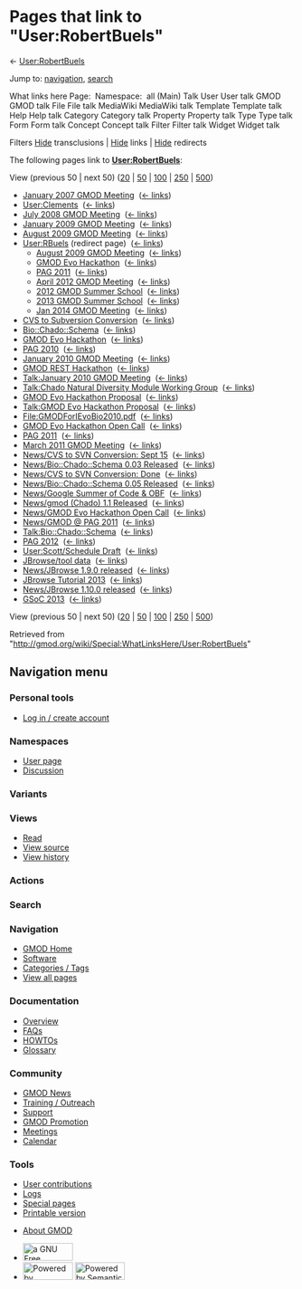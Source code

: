 <div id="mw-page-base" class="noprint">

</div>

<div id="mw-head-base" class="noprint">

</div>

<div id="content" class="mw-body" role="main">

<span id="top"></span>

<div id="mw-js-message" style="display:none;">

</div>



# <span dir="auto">Pages that link to "User:RobertBuels"</span>

<div id="bodyContent">

<div id="contentSub">

← [User:RobertBuels](/wiki/User:RobertBuels "User:RobertBuels")

</div>

<div id="jump-to-nav" class="mw-jump">

Jump to: [navigation](#mw-navigation), [search](#p-search)

</div>

<div id="mw-content-text">

What links here Page:  Namespace:  all (Main) Talk User User talk GMOD
GMOD talk File File talk MediaWiki MediaWiki talk Template Template talk
Help Help talk Category Category talk Property Property talk Type Type
talk Form Form talk Concept Concept talk Filter Filter talk Widget
Widget talk

Filters
[Hide](/mediawiki/index.php?title=Special:WhatLinksHere/User:RobertBuels&hidetrans=1 "Special:WhatLinksHere/User:RobertBuels")
transclusions \|
[Hide](/mediawiki/index.php?title=Special:WhatLinksHere/User:RobertBuels&hidelinks=1 "Special:WhatLinksHere/User:RobertBuels")
links \|
[Hide](/mediawiki/index.php?title=Special:WhatLinksHere/User:RobertBuels&hideredirs=1 "Special:WhatLinksHere/User:RobertBuels")
redirects

The following pages link to
**[User:RobertBuels](/wiki/User:RobertBuels "User:RobertBuels")**:

View (previous 50 \| next 50)
([20](/mediawiki/index.php?title=Special:WhatLinksHere/User:RobertBuels&limit=20 "Special:WhatLinksHere/User:RobertBuels")
\|
[50](/mediawiki/index.php?title=Special:WhatLinksHere/User:RobertBuels&limit=50 "Special:WhatLinksHere/User:RobertBuels")
\|
[100](/mediawiki/index.php?title=Special:WhatLinksHere/User:RobertBuels&limit=100 "Special:WhatLinksHere/User:RobertBuels")
\|
[250](/mediawiki/index.php?title=Special:WhatLinksHere/User:RobertBuels&limit=250 "Special:WhatLinksHere/User:RobertBuels")
\|
[500](/mediawiki/index.php?title=Special:WhatLinksHere/User:RobertBuels&limit=500 "Special:WhatLinksHere/User:RobertBuels"))

- [January 2007 GMOD
  Meeting](/wiki/January_2007_GMOD_Meeting "January 2007 GMOD Meeting") ‎
  <span class="mw-whatlinkshere-tools">([←
  links](/mediawiki/index.php?title=Special:WhatLinksHere&target=January+2007+GMOD+Meeting "Special:WhatLinksHere"))</span>
- [User:Clements](/wiki/User:Clements "User:Clements") ‎
  <span class="mw-whatlinkshere-tools">([←
  links](/mediawiki/index.php?title=Special:WhatLinksHere&target=User%3AClements "Special:WhatLinksHere"))</span>
- [July 2008 GMOD
  Meeting](/wiki/July_2008_GMOD_Meeting "July 2008 GMOD Meeting") ‎
  <span class="mw-whatlinkshere-tools">([←
  links](/mediawiki/index.php?title=Special:WhatLinksHere&target=July+2008+GMOD+Meeting "Special:WhatLinksHere"))</span>
- [January 2009 GMOD
  Meeting](/wiki/January_2009_GMOD_Meeting "January 2009 GMOD Meeting") ‎
  <span class="mw-whatlinkshere-tools">([←
  links](/mediawiki/index.php?title=Special:WhatLinksHere&target=January+2009+GMOD+Meeting "Special:WhatLinksHere"))</span>
- [August 2009 GMOD
  Meeting](/wiki/August_2009_GMOD_Meeting "August 2009 GMOD Meeting") ‎
  <span class="mw-whatlinkshere-tools">([←
  links](/mediawiki/index.php?title=Special:WhatLinksHere&target=August+2009+GMOD+Meeting "Special:WhatLinksHere"))</span>
- [User:RBuels](/mediawiki/index.php?title=User:RBuels&redirect=no "User:RBuels")
  (redirect page) ‎ <span class="mw-whatlinkshere-tools">([←
  links](/mediawiki/index.php?title=Special:WhatLinksHere&target=User%3ARBuels "Special:WhatLinksHere"))</span>
  - [August 2009 GMOD
    Meeting](/wiki/August_2009_GMOD_Meeting "August 2009 GMOD Meeting") ‎
    <span class="mw-whatlinkshere-tools">([←
    links](/mediawiki/index.php?title=Special:WhatLinksHere&target=August+2009+GMOD+Meeting "Special:WhatLinksHere"))</span>
  - [GMOD Evo Hackathon](/wiki/GMOD_Evo_Hackathon "GMOD Evo Hackathon") ‎
    <span class="mw-whatlinkshere-tools">([←
    links](/mediawiki/index.php?title=Special:WhatLinksHere&target=GMOD+Evo+Hackathon "Special:WhatLinksHere"))</span>
  - [PAG 2011](/wiki/PAG_2011 "PAG 2011") ‎
    <span class="mw-whatlinkshere-tools">([←
    links](/mediawiki/index.php?title=Special:WhatLinksHere&target=PAG+2011 "Special:WhatLinksHere"))</span>
  - [April 2012 GMOD
    Meeting](/wiki/April_2012_GMOD_Meeting "April 2012 GMOD Meeting") ‎
    <span class="mw-whatlinkshere-tools">([←
    links](/mediawiki/index.php?title=Special:WhatLinksHere&target=April+2012+GMOD+Meeting "Special:WhatLinksHere"))</span>
  - [2012 GMOD Summer
    School](/wiki/2012_GMOD_Summer_School "2012 GMOD Summer School") ‎
    <span class="mw-whatlinkshere-tools">([←
    links](/mediawiki/index.php?title=Special:WhatLinksHere&target=2012+GMOD+Summer+School "Special:WhatLinksHere"))</span>
  - [2013 GMOD Summer
    School](/wiki/2013_GMOD_Summer_School "2013 GMOD Summer School") ‎
    <span class="mw-whatlinkshere-tools">([←
    links](/mediawiki/index.php?title=Special:WhatLinksHere&target=2013+GMOD+Summer+School "Special:WhatLinksHere"))</span>
  - [Jan 2014 GMOD
    Meeting](/wiki/Jan_2014_GMOD_Meeting "Jan 2014 GMOD Meeting") ‎
    <span class="mw-whatlinkshere-tools">([←
    links](/mediawiki/index.php?title=Special:WhatLinksHere&target=Jan+2014+GMOD+Meeting "Special:WhatLinksHere"))</span>
- [CVS to Subversion
  Conversion](/wiki/CVS_to_Subversion_Conversion "CVS to Subversion Conversion")
  ‎ <span class="mw-whatlinkshere-tools">([←
  links](/mediawiki/index.php?title=Special:WhatLinksHere&target=CVS+to+Subversion+Conversion "Special:WhatLinksHere"))</span>
- [Bio::Chado::Schema](/wiki/Bio::Chado::Schema "Bio::Chado::Schema") ‎
  <span class="mw-whatlinkshere-tools">([←
  links](/mediawiki/index.php?title=Special:WhatLinksHere&target=Bio%3A%3AChado%3A%3ASchema "Special:WhatLinksHere"))</span>
- [GMOD Evo Hackathon](/wiki/GMOD_Evo_Hackathon "GMOD Evo Hackathon") ‎
  <span class="mw-whatlinkshere-tools">([←
  links](/mediawiki/index.php?title=Special:WhatLinksHere&target=GMOD+Evo+Hackathon "Special:WhatLinksHere"))</span>
- [PAG 2010](/wiki/PAG_2010 "PAG 2010") ‎
  <span class="mw-whatlinkshere-tools">([←
  links](/mediawiki/index.php?title=Special:WhatLinksHere&target=PAG+2010 "Special:WhatLinksHere"))</span>
- [January 2010 GMOD
  Meeting](/wiki/January_2010_GMOD_Meeting "January 2010 GMOD Meeting") ‎
  <span class="mw-whatlinkshere-tools">([←
  links](/mediawiki/index.php?title=Special:WhatLinksHere&target=January+2010+GMOD+Meeting "Special:WhatLinksHere"))</span>
- [GMOD REST Hackathon](/wiki/GMOD_REST_Hackathon "GMOD REST Hackathon")
  ‎ <span class="mw-whatlinkshere-tools">([←
  links](/mediawiki/index.php?title=Special:WhatLinksHere&target=GMOD+REST+Hackathon "Special:WhatLinksHere"))</span>
- [Talk:January 2010 GMOD
  Meeting](/wiki/Talk:January_2010_GMOD_Meeting "Talk:January 2010 GMOD Meeting")
  ‎ <span class="mw-whatlinkshere-tools">([←
  links](/mediawiki/index.php?title=Special:WhatLinksHere&target=Talk%3AJanuary+2010+GMOD+Meeting "Special:WhatLinksHere"))</span>
- [Talk:Chado Natural Diversity Module Working
  Group](/wiki/Talk:Chado_Natural_Diversity_Module_Working_Group "Talk:Chado Natural Diversity Module Working Group")
  ‎ <span class="mw-whatlinkshere-tools">([←
  links](/mediawiki/index.php?title=Special:WhatLinksHere&target=Talk%3AChado+Natural+Diversity+Module+Working+Group "Special:WhatLinksHere"))</span>
- [GMOD Evo Hackathon
  Proposal](/wiki/GMOD_Evo_Hackathon_Proposal "GMOD Evo Hackathon Proposal")
  ‎ <span class="mw-whatlinkshere-tools">([←
  links](/mediawiki/index.php?title=Special:WhatLinksHere&target=GMOD+Evo+Hackathon+Proposal "Special:WhatLinksHere"))</span>
- [Talk:GMOD Evo Hackathon
  Proposal](/wiki/Talk:GMOD_Evo_Hackathon_Proposal "Talk:GMOD Evo Hackathon Proposal")
  ‎ <span class="mw-whatlinkshere-tools">([←
  links](/mediawiki/index.php?title=Special:WhatLinksHere&target=Talk%3AGMOD+Evo+Hackathon+Proposal "Special:WhatLinksHere"))</span>
- [File:GMODForIEvoBio2010.pdf](/wiki/File:GMODForIEvoBio2010.pdf "File:GMODForIEvoBio2010.pdf")
  ‎ <span class="mw-whatlinkshere-tools">([←
  links](/mediawiki/index.php?title=Special:WhatLinksHere&target=File%3AGMODForIEvoBio2010.pdf "Special:WhatLinksHere"))</span>
- [GMOD Evo Hackathon Open
  Call](/wiki/GMOD_Evo_Hackathon_Open_Call "GMOD Evo Hackathon Open Call")
  ‎ <span class="mw-whatlinkshere-tools">([←
  links](/mediawiki/index.php?title=Special:WhatLinksHere&target=GMOD+Evo+Hackathon+Open+Call "Special:WhatLinksHere"))</span>
- [PAG 2011](/wiki/PAG_2011 "PAG 2011") ‎
  <span class="mw-whatlinkshere-tools">([←
  links](/mediawiki/index.php?title=Special:WhatLinksHere&target=PAG+2011 "Special:WhatLinksHere"))</span>
- [March 2011 GMOD
  Meeting](/wiki/March_2011_GMOD_Meeting "March 2011 GMOD Meeting") ‎
  <span class="mw-whatlinkshere-tools">([←
  links](/mediawiki/index.php?title=Special:WhatLinksHere&target=March+2011+GMOD+Meeting "Special:WhatLinksHere"))</span>
- [News/CVS to SVN Conversion: Sept
  15](/wiki/News/CVS_to_SVN_Conversion:_Sept_15 "News/CVS to SVN Conversion: Sept 15")
  ‎ <span class="mw-whatlinkshere-tools">([←
  links](/mediawiki/index.php?title=Special:WhatLinksHere&target=News%2FCVS+to+SVN+Conversion%3A+Sept+15 "Special:WhatLinksHere"))</span>
- [News/Bio::Chado::Schema 0.03
  Released](/wiki/News/Bio::Chado::Schema_0.03_Released "News/Bio::Chado::Schema 0.03 Released")
  ‎ <span class="mw-whatlinkshere-tools">([←
  links](/mediawiki/index.php?title=Special:WhatLinksHere&target=News%2FBio%3A%3AChado%3A%3ASchema+0.03+Released "Special:WhatLinksHere"))</span>
- [News/CVS to SVN Conversion:
  Done](/wiki/News/CVS_to_SVN_Conversion:_Done "News/CVS to SVN Conversion: Done")
  ‎ <span class="mw-whatlinkshere-tools">([←
  links](/mediawiki/index.php?title=Special:WhatLinksHere&target=News%2FCVS+to+SVN+Conversion%3A+Done "Special:WhatLinksHere"))</span>
- [News/Bio::Chado::Schema 0.05
  Released](/wiki/News/Bio::Chado::Schema_0.05_Released "News/Bio::Chado::Schema 0.05 Released")
  ‎ <span class="mw-whatlinkshere-tools">([←
  links](/mediawiki/index.php?title=Special:WhatLinksHere&target=News%2FBio%3A%3AChado%3A%3ASchema+0.05+Released "Special:WhatLinksHere"))</span>
- [News/Google Summer of Code &
  OBF](/wiki/News/Google_Summer_of_Code_%26_OBF "News/Google Summer of Code & OBF")
  ‎ <span class="mw-whatlinkshere-tools">([←
  links](/mediawiki/index.php?title=Special:WhatLinksHere&target=News%2FGoogle+Summer+of+Code+%26+OBF "Special:WhatLinksHere"))</span>
- [News/gmod (Chado) 1.1
  Released](/wiki/News/gmod_(Chado)_1.1_Released "News/gmod (Chado) 1.1 Released")
  ‎ <span class="mw-whatlinkshere-tools">([←
  links](/mediawiki/index.php?title=Special:WhatLinksHere&target=News%2Fgmod+%28Chado%29+1.1+Released "Special:WhatLinksHere"))</span>
- [News/GMOD Evo Hackathon Open
  Call](/wiki/News/GMOD_Evo_Hackathon_Open_Call "News/GMOD Evo Hackathon Open Call")
  ‎ <span class="mw-whatlinkshere-tools">([←
  links](/mediawiki/index.php?title=Special:WhatLinksHere&target=News%2FGMOD+Evo+Hackathon+Open+Call "Special:WhatLinksHere"))</span>
- [News/GMOD @ PAG
  2011](/wiki/News/GMOD_@_PAG_2011 "News/GMOD @ PAG 2011") ‎
  <span class="mw-whatlinkshere-tools">([←
  links](/mediawiki/index.php?title=Special:WhatLinksHere&target=News%2FGMOD+%40+PAG+2011 "Special:WhatLinksHere"))</span>
- [Talk:Bio::Chado::Schema](/wiki/Talk:Bio::Chado::Schema "Talk:Bio::Chado::Schema")
  ‎ <span class="mw-whatlinkshere-tools">([←
  links](/mediawiki/index.php?title=Special:WhatLinksHere&target=Talk%3ABio%3A%3AChado%3A%3ASchema "Special:WhatLinksHere"))</span>
- [PAG 2012](/wiki/PAG_2012 "PAG 2012") ‎
  <span class="mw-whatlinkshere-tools">([←
  links](/mediawiki/index.php?title=Special:WhatLinksHere&target=PAG+2012 "Special:WhatLinksHere"))</span>
- [User:Scott/Schedule
  Draft](/wiki/User:Scott/Schedule_Draft "User:Scott/Schedule Draft") ‎
  <span class="mw-whatlinkshere-tools">([←
  links](/mediawiki/index.php?title=Special:WhatLinksHere&target=User%3AScott%2FSchedule+Draft "Special:WhatLinksHere"))</span>
- [JBrowse/tool data](/wiki/JBrowse/tool_data "JBrowse/tool data") ‎
  <span class="mw-whatlinkshere-tools">([←
  links](/mediawiki/index.php?title=Special:WhatLinksHere&target=JBrowse%2Ftool+data "Special:WhatLinksHere"))</span>
- [News/JBrowse 1.9.0
  released](/wiki/News/JBrowse_1.9.0_released "News/JBrowse 1.9.0 released")
  ‎ <span class="mw-whatlinkshere-tools">([←
  links](/mediawiki/index.php?title=Special:WhatLinksHere&target=News%2FJBrowse+1.9.0+released "Special:WhatLinksHere"))</span>
- [JBrowse Tutorial
  2013](/wiki/JBrowse_Tutorial_2013 "JBrowse Tutorial 2013") ‎
  <span class="mw-whatlinkshere-tools">([←
  links](/mediawiki/index.php?title=Special:WhatLinksHere&target=JBrowse+Tutorial+2013 "Special:WhatLinksHere"))</span>
- [News/JBrowse 1.10.0
  released](/wiki/News/JBrowse_1.10.0_released "News/JBrowse 1.10.0 released")
  ‎ <span class="mw-whatlinkshere-tools">([←
  links](/mediawiki/index.php?title=Special:WhatLinksHere&target=News%2FJBrowse+1.10.0+released "Special:WhatLinksHere"))</span>
- [GSoC 2013](/wiki/GSoC_2013 "GSoC 2013") ‎
  <span class="mw-whatlinkshere-tools">([←
  links](/mediawiki/index.php?title=Special:WhatLinksHere&target=GSoC+2013 "Special:WhatLinksHere"))</span>

View (previous 50 \| next 50)
([20](/mediawiki/index.php?title=Special:WhatLinksHere/User:RobertBuels&limit=20 "Special:WhatLinksHere/User:RobertBuels")
\|
[50](/mediawiki/index.php?title=Special:WhatLinksHere/User:RobertBuels&limit=50 "Special:WhatLinksHere/User:RobertBuels")
\|
[100](/mediawiki/index.php?title=Special:WhatLinksHere/User:RobertBuels&limit=100 "Special:WhatLinksHere/User:RobertBuels")
\|
[250](/mediawiki/index.php?title=Special:WhatLinksHere/User:RobertBuels&limit=250 "Special:WhatLinksHere/User:RobertBuels")
\|
[500](/mediawiki/index.php?title=Special:WhatLinksHere/User:RobertBuels&limit=500 "Special:WhatLinksHere/User:RobertBuels"))

</div>

<div class="printfooter">

Retrieved from
"<http://gmod.org/wiki/Special:WhatLinksHere/User:RobertBuels>"

</div>

<div id="catlinks" class="catlinks catlinks-allhidden">

</div>

<div class="visualClear">

</div>

</div>

</div>

<div id="mw-navigation">

## Navigation menu

<div id="mw-head">

<div id="p-personal" role="navigation"
aria-labelledby="p-personal-label">

### Personal tools

- <span id="pt-login"><a
  href="/mediawiki/index.php?title=Special:UserLogin&amp;returnto=Special%3AWhatLinksHere%2FUser%3ARobertBuels"
  accesskey="o"
  title="You are encouraged to log in; however, it is not mandatory [o]">Log
  in / create account</a></span>

</div>

<div id="left-navigation">

<div id="p-namespaces" class="vectorTabs" role="navigation"
aria-labelledby="p-namespaces-label">

### Namespaces

- <span id="ca-nstab-user"><a href="/wiki/User:RobertBuels" accesskey="c"
  title="View the user page [c]">User page</a></span>
- <span id="ca-talk"><a href="/wiki/User_talk:RobertBuels" accesskey="t"
  title="Discussion about the content page [t]">Discussion</a></span>

</div>

<div id="p-variants" class="vectorMenu emptyPortlet" role="navigation"
aria-labelledby="p-variants-label">

### 

### Variants[](#)

<div class="menu">

</div>

</div>

</div>

<div id="right-navigation">

<div id="p-views" class="vectorTabs" role="navigation"
aria-labelledby="p-views-label">

### Views

- <span id="ca-view">[Read](/wiki/User:RobertBuels)</span>
- <span id="ca-viewsource"><a href="/mediawiki/index.php?title=User:RobertBuels&amp;action=edit"
  accesskey="e" title="This page is protected.
  You can view its source [e]">View source</a></span>
- <span id="ca-history"><a href="/mediawiki/index.php?title=User:RobertBuels&amp;action=history"
  accesskey="h" title="Past revisions of this page [h]">View history</a></span>

</div>

<div id="p-cactions" class="vectorMenu emptyPortlet" role="navigation"
aria-labelledby="p-cactions-label">

### Actions[](#)

<div class="menu">

</div>

</div>

<div id="p-search" role="search">

### Search

<div id="simpleSearch">

</div>

</div>

</div>

</div>

<div id="mw-panel">

<div id="p-logo" role="banner">

<a href="/wiki/Main_Page"
style="background-image: url(http://gmod.org/images/GMOD-cogs.png);"
title="Visit the main page"></a>

</div>

<div id="p-Navigation" class="portal" role="navigation"
aria-labelledby="p-Navigation-label">

### Navigation

<div class="body">

- <span id="n-GMOD-Home">[GMOD Home](/wiki/Main_Page)</span>
- <span id="n-Software">[Software](/wiki/GMOD_Components)</span>
- <span id="n-Categories-.2F-Tags">[Categories /
  Tags](/wiki/Categories)</span>
- <span id="n-View-all-pages">[View all
  pages](/wiki/Special:AllPages)</span>

</div>

</div>

<div id="p-Documentation" class="portal" role="navigation"
aria-labelledby="p-Documentation-label">

### Documentation

<div class="body">

- <span id="n-Overview">[Overview](/wiki/Overview)</span>
- <span id="n-FAQs">[FAQs](/wiki/Category:FAQ)</span>
- <span id="n-HOWTOs">[HOWTOs](/wiki/Category:HOWTO)</span>
- <span id="n-Glossary">[Glossary](/wiki/Glossary)</span>

</div>

</div>

<div id="p-Community" class="portal" role="navigation"
aria-labelledby="p-Community-label">

### Community

<div class="body">

- <span id="n-GMOD-News">[GMOD News](/wiki/GMOD_News)</span>
- <span id="n-Training-.2F-Outreach">[Training /
  Outreach](/wiki/Training_and_Outreach)</span>
- <span id="n-Support">[Support](/wiki/Support)</span>
- <span id="n-GMOD-Promotion">[GMOD
  Promotion](/wiki/GMOD_Promotion)</span>
- <span id="n-Meetings">[Meetings](/wiki/Meetings)</span>
- <span id="n-Calendar">[Calendar](/wiki/Calendar)</span>

</div>

</div>

<div id="p-tb" class="portal" role="navigation"
aria-labelledby="p-tb-label">

### Tools

<div class="body">

- <span id="t-contributions">[User
  contributions](/wiki/Special:Contributions/RobertBuels "A list of contributions of this user")</span>
- <span id="t-log">[Logs](/wiki/Special:Log/RobertBuels)</span>
- <span id="t-specialpages"><a href="/wiki/Special:SpecialPages" accesskey="q"
  title="A list of all special pages [q]">Special pages</a></span>
- <span id="t-print"><a
  href="/mediawiki/index.php?title=Special:WhatLinksHere/User:RobertBuels&amp;printable=yes"
  rel="alternate" accesskey="p"
  title="Printable version of this page [p]">Printable version</a></span>

</div>

</div>

</div>

</div>

<div id="footer" role="contentinfo">

- <span id="footer-places-about">[About
  GMOD](/wiki/GMOD:About "GMOD:About")</span>

<!-- -->

- <span id="footer-copyrightico">[<img src="http://www.gnu.org/graphics/gfdl-logo-small.png" width="88"
  height="31" alt="a GNU Free Documentation License" />](http://www.gnu.org/licenses/fdl-1.3.html)</span>
- <span id="footer-poweredbyico">[<img src="/mediawiki/skins/common/images/poweredby_mediawiki_88x31.png"
  width="88" height="31" alt="Powered by MediaWiki" />](//www.mediawiki.org/)
  [<img
  src="/mediawiki/extensions/SemanticMediaWiki/includes/../resources/images/smw_button.png"
  width="88" height="31" alt="Powered by Semantic MediaWiki" />](https://www.semantic-mediawiki.org/wiki/Semantic_MediaWiki)</span>

<div style="clear:both">

</div>

</div>
